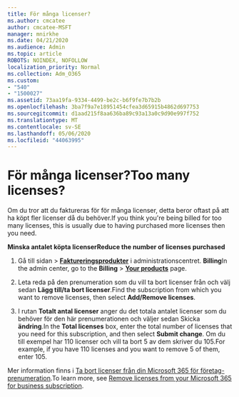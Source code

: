 ```yaml
---
title: För många licenser?
ms.author: cmcatee
author: cmcatee-MSFT
manager: mnirkhe
ms.date: 04/21/2020
ms.audience: Admin
ms.topic: article
ROBOTS: NOINDEX, NOFOLLOW
localization_priority: Normal
ms.collection: Adm_O365
ms.custom:
- "540"
- "1500027"
ms.assetid: 73aa19fa-9334-4499-be2c-b6f9fe7b7b2b
ms.openlocfilehash: 3ba7f9a7e18951454cfea3d65915b4862d697753
ms.sourcegitcommit: d1aad215f8aa636ba89c93a13a0c9d90e997f752
ms.translationtype: MT
ms.contentlocale: sv-SE
ms.lasthandoff: 05/06/2020
ms.locfileid: "44063995"
---
```

# <a name="too-many-licenses"></a><span data-ttu-id="978c4-102">För många licenser?</span><span class="sxs-lookup"><span data-stu-id="978c4-102">Too many licenses?</span></span>

<span data-ttu-id="978c4-103">Om du tror att du faktureras för för många licenser, detta beror oftast på att ha köpt fler licenser då du behöver.</span><span class="sxs-lookup"><span data-stu-id="978c4-103">If you think you're being billed for too many licenses, this is usually due to having purchased more licenses then you need.</span></span>
  
<span data-ttu-id="978c4-104">**Minska antalet köpta licenser**</span><span class="sxs-lookup"><span data-stu-id="978c4-104">**Reduce the number of licenses purchased**</span></span>
  
1. <span data-ttu-id="978c4-105">Gå till sidan \> **[Faktureringsprodukter](https://go.microsoft.com/fwlink/p/?linkid=842054)** i administrationscentret. **Billing**</span><span class="sxs-lookup"><span data-stu-id="978c4-105">In the admin center, go to the **Billing** \> **[Your products](https://go.microsoft.com/fwlink/p/?linkid=842054)** page.</span></span>

2. <span data-ttu-id="978c4-106">Leta reda på den prenumeration som du vill ta bort licenser från och välj sedan **Lägg till/ta bort licenser**.</span><span class="sxs-lookup"><span data-stu-id="978c4-106">Find the subscription from which you want to remove licenses, then select **Add/Remove licenses**.</span></span>

3. <span data-ttu-id="978c4-107">I rutan **Totalt antal licenser** anger du det totala antalet licenser som du behöver för den här prenumerationen och väljer sedan Skicka **ändring**.</span><span class="sxs-lookup"><span data-stu-id="978c4-107">In the **Total licenses** box, enter the total number of licenses that you need for this subscription, and then select **Submit change**.</span></span> <span data-ttu-id="978c4-108">Om du till exempel har 110 licenser och vill ta bort 5 av dem skriver du 105.</span><span class="sxs-lookup"><span data-stu-id="978c4-108">For example, if you have 110 licenses and you want to remove 5 of them, enter 105.</span></span>

<span data-ttu-id="978c4-109">Mer information finns i [Ta bort licenser från din Microsoft 365 för företag-prenumeration](https://docs.microsoft.com/office365/admin/subscriptions-and-billing/remove-licenses-from-subscription).</span><span class="sxs-lookup"><span data-stu-id="978c4-109">To learn more, see [Remove licenses from your Microsoft 365 for business subscription](https://docs.microsoft.com/office365/admin/subscriptions-and-billing/remove-licenses-from-subscription).</span></span>